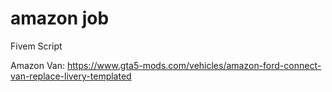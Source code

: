 # amazon job
Fivem Script

Amazon Van: https://www.gta5-mods.com/vehicles/amazon-ford-connect-van-replace-livery-templated
